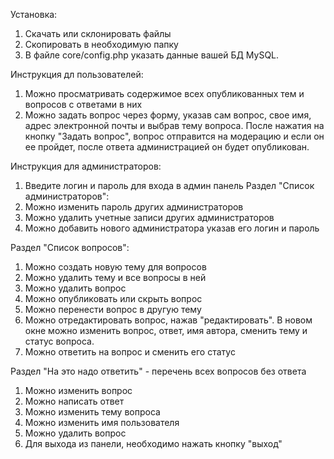 Установка:
1. Скачать или склонировать файлы
2. Скопировать в необходимую папку
3. В файле core/config.php указать данные вашей БД MySQL.

Инструкция дл пользователей:
1. Можно просматривать содержимое всех опубликованных тем и вопросов с ответами в них
2. Можно задать вопрос через форму, указав сам вопрос, свое имя, адрес электронной почты и выбрав тему вопроса.
После нажатия на кнопку "Задать вопрос", вопрос отправится на модерацию и если он ее пройдет, после ответа администрацией он будет опубликован.

Инструкция для администраторов:
1. Введите логин и пароль для входа в админ панель
  Раздел "Список администраторов":
  1. Можно изменить пароль других администраторов
  2. Можно удалить учетные записи других администраторов
  3. Можно добавить нового администратора указав его логин и пароль

  Раздел "Список вопросов":
  1. Можно создать новую тему для вопросов
  2. Можно удалить тему и все вопросы в ней
  3. Можно удалить вопрос
  4. Можно опубликовать или скрыть вопрос
  5. Можно перенести вопрос в другую тему
  6. Можно отредактировать вопрос, нажав "редактировать". В новом окне можно изменить вопрос, ответ, имя автора, сменить тему и статус вопроса.
  7. Можно ответить на вопрос и сменить его статус
  
  Раздел "На это надо ответить" - перечень всех вопросов без ответа
  1. Можно изменить вопрос
  2. Можно написать ответ
  3. Можно изменить тему вопроса
  4. Можно изменить имя пользователя
  5. Можно удалить вопрос
2. Для выхода из панели, необходимо нажать кнопку "выход"
